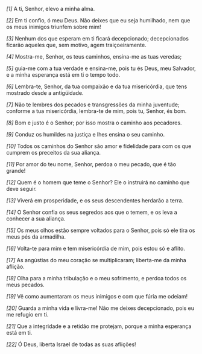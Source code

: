 *[1]* A ti, Senhor, elevo a minha alma.

*[2]* Em ti confio, ó meu Deus. Não deixes que eu seja humilhado, nem que os meus inimigos triunfem sobre mim!

*[3]* Nenhum dos que esperam em ti ficará decepcionado; decepcionados ficarão aqueles que, sem motivo, agem traiçoeiramente.

*[4]* Mostra-me, Senhor, os teus caminhos, ensina-me as tuas veredas;

*[5]* guia-me com a tua verdade e ensina-me, pois tu és Deus, meu Salvador, e a minha esperança está em ti o tempo todo.

*[6]* Lembra-te, Senhor, da tua compaixão e da tua misericórdia, que tens mostrado desde a antigüidade.

*[7]* Não te lembres dos pecados e transgressões da minha juventude; conforme a tua misericórdia, lembra-te de mim, pois tu, Senhor, és bom.

*[8]* Bom e justo é o Senhor; por isso mostra o caminho aos pecadores.

*[9]* Conduz os humildes na justiça e lhes ensina o seu caminho.

*[10]* Todos os caminhos do Senhor são amor e fidelidade para com os que cumprem os preceitos da sua aliança.

*[11]* Por amor do teu nome, Senhor, perdoa o meu pecado, que é tão grande!

*[12]* Quem é o homem que teme o Senhor? Ele o instruirá no caminho que deve seguir.

*[13]* Viverá em prosperidade, e os seus descendentes herdarão a terra.

*[14]* O Senhor confia os seus segredos aos que o temem, e os leva a conhecer a sua aliança.

*[15]* Os meus olhos estão sempre voltados para o Senhor, pois só ele tira os meus pés da armadilha.

*[16]* Volta-te para mim e tem misericórdia de mim, pois estou só e aflito.

*[17]* As angústias do meu coração se multiplicaram; liberta-me da minha aflição.

*[18]* Olha para a minha tribulação e o meu sofrimento, e perdoa todos os meus pecados.

*[19]* Vê como aumentaram os meus inimigos e com que fúria me odeiam!

*[20]* Guarda a minha vida e livra-me! Não me deixes decepcionado, pois eu me refugio em ti.

*[21]* Que a integridade e a retidão me protejam, porque a minha esperança está em ti.

*[22]* Ó Deus, liberta Israel de todas as suas aflições!

